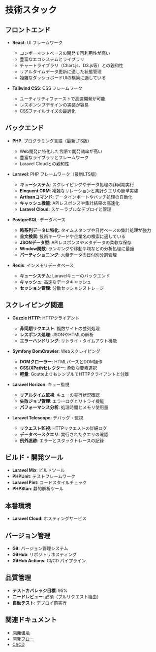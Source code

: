 # 技術スタック

## フロントエンド

- **React**: UI フレームワーク
  - コンポーネントベースの開発で再利用性が高い
  - 豊富なエコシステムとライブラリ
  - チャートライブラリ（Chart.js、D3.js等）との親和性
  - リアルタイムデータ更新に適した状態管理
  - 複雑なダッシュボードUIの構築に適している

- **Tailwind CSS**: CSS フレームワーク
  - ユーティリティファーストで高速開発が可能
  - レスポンシブデザインの実装が容易
  - CSSファイルサイズの最適化

## バックエンド

- **PHP**: プログラミング言語（最新LTS版）
  - Web開発に特化した言語で開発効率が高い
  - 豊富なライブラリとフレームワーク
  - Laravel Cloudとの親和性

- **Laravel**: PHP フレームワーク（最新LTS版）
  - **キューシステム**: スクレイピングやデータ処理の非同期実行
  - **Eloquent ORM**: 複雑なリレーションと集計クエリの簡単実装
  - **Artisanコマンド**: データインポートやバッチ処理の自動化
  - **キャッシュ機能**: APIレスポンスや集計結果の高速化
  - **Laravel Cloud**: スケーラブルなデプロイと管理

- **PostgreSQL**: データベース
  - **時系列データに特化**: タイムスタンプや日付ベースの集計処理が強力
  - **全文検索**: 技術キーワードや企業名の検索に適している
  - **JSONデータ型**: APIレスポンスやメタデータの柔軟な保存
  - **Window関数**: ランキングや移動平均などの分析処理に最適
  - **パーティショニング**: 大量データの日付別分割管理

- **Redis**: インメモリデータベース
  - **キューシステム**: Laravelキューのバックエンド
  - **キャッシュ**: 高速なデータキャッシュ
  - **セッション管理**: 分散セッションストレージ

## スクレイピング関連

- **Guzzle HTTP**: HTTPクライアント
  - **非同期リクエスト**: 複数サイトの並列処理
  - **レスポンス処理**: JSONやHTMLの解析
  - **エラーハンドリング**: リトライ・タイムアウト機能

- **Symfony DomCrawler**: Webスクレイピング
  - **DOMクローラー**: HTMLパースとDOM操作
  - **CSS/XPathセレクター**: 柔軟な要素選択
  - **軽量**: GoutteよりもシンプルでHTTPクライアントと分離

- **Laravel Horizon**: キュー監視
  - **リアルタイム監視**: キューの実行状況確認
  - **失敗ジョブ管理**: エラーログとリトライ機能
  - **パフォーマンス分析**: 処理時間とメモリ使用量

- **Laravel Telescope**: デバッグ・監視
  - **リクエスト監視**: HTTPリクエストの詳細ログ
  - **データベースクエリ**: 実行されたクエリの確認
  - **例外追跡**: エラーとスタックトレースの記録

## ビルド・開発ツール

- **Laravel Mix**: ビルドツール
- **PHPUnit**: テストフレームワーク
- **Laravel Pint**: コードスタイルチェック
- **PHPStan**: 静的解析ツール

## 本番環境

- **Laravel Cloud**: ホスティングサービス

## バージョン管理

- **Git**: バージョン管理システム
- **GitHub**: リポジトリホスティング
- **GitHub Actions**: CI/CD パイプライン

## 品質管理

- **テストカバレッジ目標**: 95%
- **コードレビュー**: 必須（プルリクエスト経由）
- **自動テスト**: デプロイ前実行

## 関連ドキュメント

- [開発環境](開発環境)
- [開発フロー](開発フロー)
- [CI/CD](CI-CD)